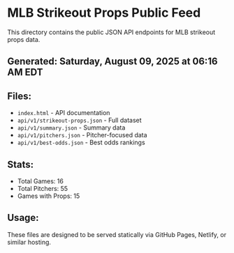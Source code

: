 # MLB Strikeout Props Public Feed

This directory contains the public JSON API endpoints for MLB strikeout props data.

## Generated: Saturday, August 09, 2025 at 06:16 AM EDT

## Files:
- `index.html` - API documentation
- `api/v1/strikeout-props.json` - Full dataset
- `api/v1/summary.json` - Summary data
- `api/v1/pitchers.json` - Pitcher-focused data  
- `api/v1/best-odds.json` - Best odds rankings

## Stats:
- Total Games: 16
- Total Pitchers: 55
- Games with Props: 15

## Usage:
These files are designed to be served statically via GitHub Pages, Netlify, or similar hosting.
